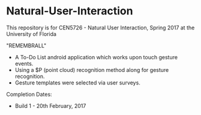 # Natural-User-Interaction<br/>
This repository is for CEN5726 - Natural User Interaction, Spring 2017 at the University of Florida<br/>

"REMEMBRALL"<br/>
<ul>
<li>A To-Do List android application which works upon touch gesture events.</li>
<li>Using a $P (point cloud) recognition method along for gesture recognition.</li>
<li>Gesture templates were selected via user surveys.</li>
</ul>

Completion Dates:<br/>
<ul>
<li>Build 1 - 20th February, 2017</li>
</ul>
